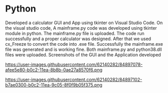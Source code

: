 # Python
Developed a calculator GUI and App using tkinter on Visual Studio Code.
On the visual studio code, A mainframe.py code was developed using tkinter module in python.
The mainframe.py file is uploaded.
The code run successfully and a proper calculator was designed.
After that we used cx_Freeze to convert the code into .exe file.
Successfully the mainframe.exe file was generated and is working fine.
Both mainframe.py and python38.dll files were uploaded.
Screenshots of the GUI and the Application developed

https://user-images.githubusercontent.com/62140282/84897078-afee5e80-b0c2-11ea-8b8b-0ae27a8570f6.png

https://user-images.githubusercontent.com/62140282/84897102-b7ae0300-b0c2-11ea-9c05-8f0f9b05f375.png
